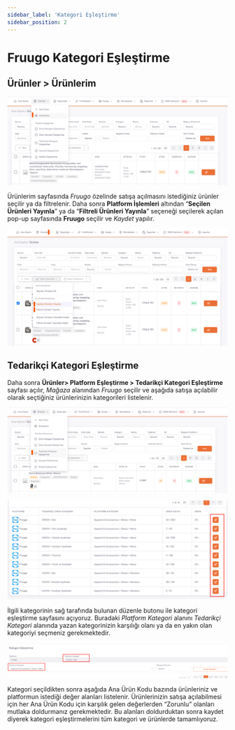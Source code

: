 ```yaml
---
sidebar_label: 'Kategori Eşleştirme'
sidebar_position: 2
---
```


# Fruugo Kategori Eşleştirme 

## Ürünler > Ürünlerim

![EtsyMyProducts](../etsy/img/EtsyMyProducts.png)

Ürünlerim sayfasında *Fruugo* özelinde satışa açılmasını istediğiniz ürünler seçilir ya da filtrelenir. Daha sonra **Platform İşlemleri** altından “**Seçilen Ürünleri Yayınla**” ya da “**Filtreli Ürünleri Yayınla**” seçeneği seçilerek açılan pop-up sayfasında **Fruugo** seçilir ve *Kaydet* yapılır. 

![EtsyMyProductsSelected](../etsy/img/EtsyMyProductsSelected.png)

## Tedarikçi Kategori Eşleştirme

Daha sonra **Ürünler> Platform Eşleştirme > Tedarikçi Kategori Eşleştirme** sayfası açılır, *Mağaza* alanından *Fruugo* seçilir ve aşağıda satışa açılabilir olarak seçtiğiniz ürünlerinizin kategorileri listelenir. 

![EtsySupplierCategoryMatching](../etsy/img/Etsysuppliercaegorymatcfing.png)

![EtsySupplierCategoryMatchingDataList](../fruugo/img/FruugoCategoryatchdit.png)

İlgili kategorinin sağ tarafında bulunan düzenle butonu ile kategori eşleştirme sayfasını açıyoruz. Buradaki *Platform Kategori* alanını *Tedarikçi Kategori* alanında yazan kategorinizin karşılığı olanı ya da en yakın olan kategoriyi seçmeniz gerekmektedir.  

![EtsySupplierCategoryMatchingDataList](../fruugo/img/FruugoCategoryatchditSelect.png)

Kategori seçildikten sonra aşağıda Ana Ürün Kodu bazında ürünleriniz ve platformun istediği değer alanları listelenir. Ürünlerinizin satışa açılabilmesi için her Ana Ürün Kodu için karşılık gelen değerlerden “Zorunlu” olanları mutlaka doldurmanız gerekmektedir. Bu alanları doldurduktan sonra kaydet diyerek kategori eşleştirmelerini tüm kategori ve ürünlerde tamamlıyoruz. 






